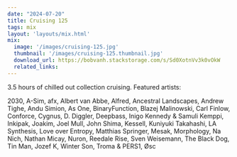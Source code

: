 ```yaml
---
date: "2024-07-20"
title: Cruising 125
tags: mix
layout: 'layouts/mix.html'
mix:
  image: '/images/cruising-125.jpg'
  thumbnail: '/images/cruising-125.thumbnail.jpg'
  download_url: https://bobvanh.stackstorage.com/s/Sd0XotnVv3k0vOkW
  related_links:
---
```


3.5 hours of chilled out collection cruising. Featured artists:

2030, A-Sim, afx, Albert van Abbe, Alfred, Ancestral Landscapes, Andrew Tighe, Andu Simion, As One, BinaryFunction, Blazej Malinowski, Carl Finlow, Conforce, Cygnus, D. Diggler, Deepbass, Inigo Kennedy & Samuli Kemppi, Inkipak, Joakim, Joel Mull, John Shima, Kessell, Kuniyuki Takahashi, LA Synthesis, Love over Entropy, Matthias Springer, Mesak, Morphology, Na Nich, Nathan Micay, Nuron, Reedale Rise, Sven Weisemann, The Black Dog, Tin Man, Jozef K, Winter Son, Troma & PERS1, Øsc 